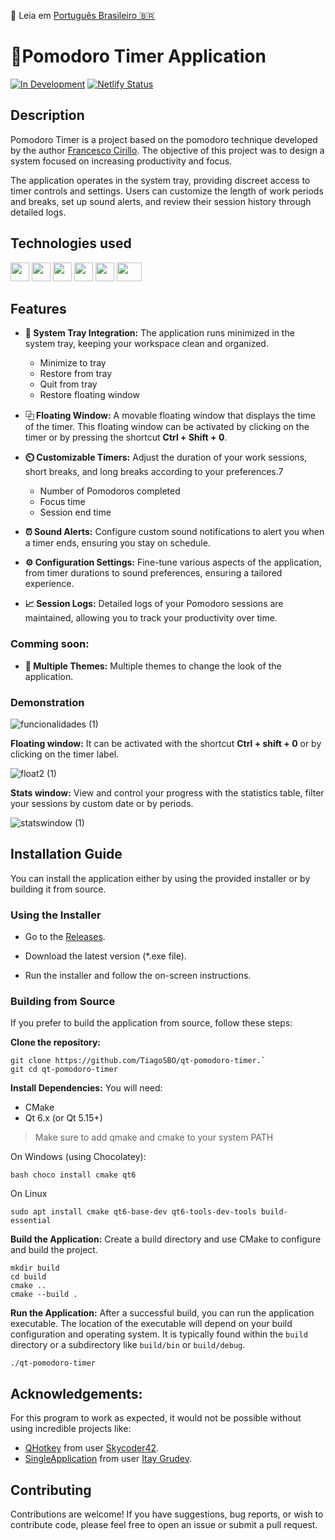 🔗 Leia em [Português Brasileiro 🇧🇷](https://github.com/TiagoSBO/qt-pomodoro-timer/blob/main/README.pt-br.md)

# 🍎Pomodoro Timer Application

[![In Development](https://img.shields.io/badge/Status-In%20Development-yellow)](https://shields.io/)
[![Netlify Status](https://api.netlify.com/api/v1/badges/cc0be1bf-2eae-4e81-9ced-627ba616499e/deploy-status)](https://app.netlify.com/projects/qtpomodoro-timer/deploys)




## Description

Pomodoro Timer is a project based on the pomodoro technique developed by the author [Francesco Cirillo](https://www-pomodorotechnique-com.translate.goog/the-pomodoro-technique-book/?_x_tr_sl=en&_x_tr_tl=pt&_x_tr_hl=pt&_x_tr_pto=tc). The objective of this project was to design a system focused on increasing productivity and focus.

The application operates in the system tray, providing discreet access to timer controls and settings. Users can customize the length of work periods and breaks, set up sound alerts, and review their session history through detailed logs.

## Technologies used

<img src="https://cdn.jsdelivr.net/gh/devicons/devicon@latest/icons/cplusplus/cplusplus-original.svg" width="30" height="30"/> <img src="https://cdn.jsdelivr.net/gh/devicons/devicon@latest/icons/python/python-original.svg" width="30" height="30" /> <img src="https://cdn.jsdelivr.net/gh/devicons/devicon@latest/icons/qt/qt-original.svg" width="30" height="30"/> <img src="https://cdn.jsdelivr.net/gh/devicons/devicon@latest/icons/cmake/cmake-original.svg" width="30" height="30" /> <img src="https://cdn.jsdelivr.net/gh/devicons/devicon@latest/icons/netlify/netlify-original.svg" width="30" height="30"/> <img src="https://cdn.jsdelivr.net/gh/devicons/devicon@latest/icons/sqlite/sqlite-original-wordmark.svg" width="40" height="30" /> 
              
## Features

-   **🔗 System Tray Integration:** The application runs minimized in the system tray, keeping your workspace clean and organized.
       - Minimize to tray
       - Restore from tray
       - Quit from tray
       - Restore floating window
 
-   **⿻ Floating Window:** A movable floating window that displays the time of the timer. This floating window can be activated by clicking on the timer or by pressing the shortcut **Ctrl + Shift + 0**.

-   **⏲️ Customizable Timers:** Adjust the duration of your work sessions, short breaks, and long breaks according to your preferences.7
       - Number of Pomodoros completed
       - Focus time
       - Session end time
  
-   **⏰ Sound Alerts:** Configure custom sound notifications to alert you when a timer ends, ensuring you stay on schedule.
  
-   **⚙️ Configuration Settings:** Fine-tune various aspects of the application, from timer durations to sound preferences, ensuring a tailored experience.
-   **📈 Session Logs:** Detailed logs of your Pomodoro sessions are maintained, allowing you to track your productivity over time.

### Comming soon:
 -   **🎨 Multiple Themes:** Multiple themes to change the look of the application.

### Demonstration
![funcionalidades (1)](https://github.com/user-attachments/assets/86bc6873-f589-42eb-8605-68def035ff2b)

**Floating window:**  It can be activated with the shortcut **Ctrl + shift + 0** or by clicking on the timer label.

![float2 (1)](https://github.com/user-attachments/assets/7dccbef9-e0c1-428b-8a94-9607cb49ee7d)

**Stats window:**  View and control your progress with the statistics table, filter your sessions by custom date or by periods.

![statswindow (1)](https://github.com/user-attachments/assets/df826a3e-5509-43d6-b2c5-a46546b34171)

## Installation Guide
You can install the application either by using the provided installer or by building it from source.

### Using the Installer
- Go to the [Releases](https://github.com/TiagoSBO/qt-pomodoro-timer/releases).

- Download the latest version (*.exe file).

- Run the installer and follow the on-screen instructions.

### Building from Source
If you prefer to build the application from source, follow these steps:

**Clone the repository:**
```
git clone https://github.com/TiagoSBO/qt-pomodoro-timer.`
git cd qt-pomodoro-timer
```
**Install Dependencies:**
You will need:
- CMake
- Qt 6.x (or Qt 5.15+)

> Make sure to add qmake and cmake to your system PATH

On Windows (using Chocolatey):
```
bash choco install cmake qt6
```
On Linux
```
sudo apt install cmake qt6-base-dev qt6-tools-dev-tools build-essential
```
**Build the Application:**
Create a build directory and use CMake to configure and build the project.
```
mkdir build
cd build
cmake ..
cmake --build .
```
**Run the Application:**
After a successful build, you can run the application executable. The location of the executable will depend on your build configuration and operating system. It is typically found within the `build` directory or a subdirectory like `build/bin` or `build/debug`.
```
./qt-pomodoro-timer
```

## Acknowledgements:

For this program to work as expected, it would not be possible without using incredible projects like:

- [QHotkey](https://github.com/Skycoder42/QHotkey) from user [Skycoder42](https://github.com/Skycoder42).
- [SingleApplication](https://github.com/itay-grudev/SingleApplication) from user [Itay Grudev](https://github.com/itay-grudev).

## Contributing

Contributions are welcome! If you have suggestions, bug reports, or wish to contribute code, please feel free to open an issue or submit a pull request.
